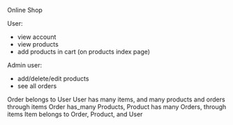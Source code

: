 Online Shop

User:
- view account
- view products
- add products in cart (on products index page)

Admin user:
- add/delete/edit products
- see all orders

Order belongs to User
User has many items, and many products and orders through items
Order has_many Products, Product has many Orders, through items
Item belongs to Order, Product, and User

